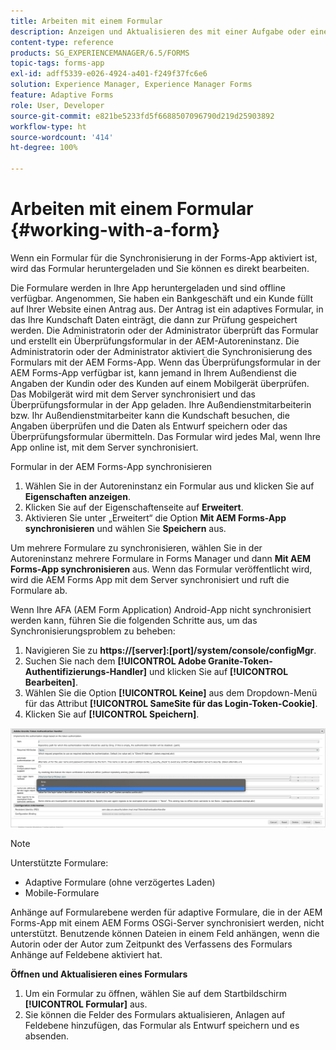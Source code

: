 ```yaml
---
title: Arbeiten mit einem Formular
description: Anzeigen und Aktualisieren des mit einer Aufgabe oder einem Startpunkt in der AEM Forms-App verknüpften Formulars
content-type: reference
products: SG_EXPERIENCEMANAGER/6.5/FORMS
topic-tags: forms-app
exl-id: adff5339-e026-4924-a401-f249f37fc6e6
solution: Experience Manager, Experience Manager Forms
feature: Adaptive Forms
role: User, Developer
source-git-commit: e821be5233fd5f6688507096790d219d25903892
workflow-type: ht
source-wordcount: '414'
ht-degree: 100%

---
```


# Arbeiten mit einem Formular {#working-with-a-form}

Wenn ein Formular für die Synchronisierung in der Forms-App aktiviert ist, wird das Formular heruntergeladen und Sie können es direkt bearbeiten.

Die Formulare werden in Ihre App heruntergeladen und sind offline verfügbar. Angenommen, Sie haben ein Bankgeschäft und ein Kunde füllt auf Ihrer Website einen Antrag aus. Der Antrag ist ein adaptives Formular, in das Ihre Kundschaft Daten einträgt, die dann zur Prüfung gespeichert werden. Die Administratorin oder der Administrator überprüft das Formular und erstellt ein Überprüfungsformular in der AEM-Autoreninstanz. Die Administratorin oder der Administrator aktiviert die Synchronisierung des Formulars mit der AEM Forms-App. Wenn das Überprüfungsformular in der AEM Forms-App verfügbar ist, kann jemand in Ihrem Außendienst die Angaben der Kundin oder des Kunden auf einem Mobilgerät überprüfen. Das Mobilgerät wird mit dem Server synchronisiert und das Überprüfungsformular in der App geladen. Ihre Außendienstmitarbeiterin bzw. Ihr Außendienstmitarbeiter kann die Kundschaft besuchen, die Angaben überprüfen und die Daten als Entwurf speichern oder das Überprüfungsformular übermitteln. Das Formular wird jedes Mal, wenn Ihre App online ist, mit dem Server synchronisiert.

Formular in der AEM Forms-App synchronisieren

1. Wählen Sie in der Autoreninstanz ein Formular aus und klicken Sie auf **Eigenschaften anzeigen**.
1. Klicken Sie auf der Eigenschaftenseite auf **Erweitert**.
1. Aktivieren Sie unter „Erweitert“ die Option **Mit AEM Forms-App synchronisieren** und wählen Sie **Speichern** aus.

Um mehrere Formulare zu synchronisieren, wählen Sie in der Autoreninstanz mehrere Formulare in Forms Manager und dann **Mit AEM Forms-App synchronisieren** aus. Wenn das Formular veröffentlicht wird, wird die AEM Forms App mit dem Server synchronisiert und ruft die Formulare ab.

Wenn Ihre AFA (AEM Form Application) Android-App nicht synchronisiert werden kann, führen Sie die folgenden Schritte aus, um das Synchronisierungsproblem zu beheben:

1. Navigieren Sie zu **https://[server]:[port]/system/console/configMgr**.
1. Suchen Sie nach dem **[!UICONTROL Adobe Granite-Token-Authentifizierungs-Handler]** und klicken Sie auf **[!UICONTROL Bearbeiten]**.
1. Wählen Sie die Option **[!UICONTROL Keine]** aus dem Dropdown-Menü für das Attribut **[!UICONTROL SameSite für das Login-Token-Cookie]**.
1. Klicken Sie auf **[!UICONTROL Speichern]**.

![Synchronisieren des Bildes mit der AFA Android-App](/help/forms/using/assets/afaandroid.png)

>[!NOTE]
>
>Unterstützte Formulare:
>
>* Adaptive Formulare (ohne verzögertes Laden)
>* Mobile-Formulare
>
>Anhänge auf Formularebene werden für adaptive Formulare, die in der AEM Forms-App mit einem AEM Forms OSGi-Server synchronisiert werden, nicht unterstützt. Benutzende können Dateien in einem Feld anhängen, wenn die Autorin oder der Autor zum Zeitpunkt des Verfassens des Formulars Anhänge auf Feldebene aktiviert hat.


**Öffnen und Aktualisieren eines Formulars**

1. Um ein Formular zu öffnen, wählen Sie auf dem Startbildschirm **[!UICONTROL Formular]** aus.
1. Sie können die Felder des Formulars aktualisieren, Anlagen auf Feldebene hinzufügen, das Formular als Entwurf speichern und es absenden.
